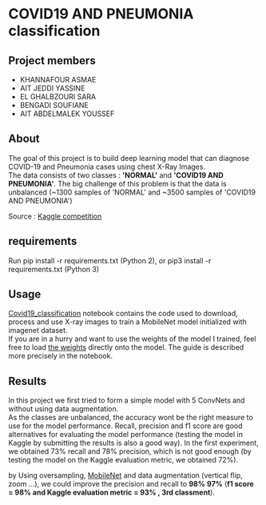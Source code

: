 # COVID19 AND PNEUMONIA classification

## Project members 

* KHANNAFOUR ASMAE
* AIT JEDDI YASSINE
* EL GHALBZOURI SARA
* BENGADI SOUFIANE
* AIT ABDELMALEK YOUSSEF
## About

The goal of this project is to build deep learning model that can diagnose COVID-19 and Pneumonia cases using chest X-Ray Images.  
The data consists of two classes : **'NORMAL'** and **'COVID19 AND PNEUMONIA'**. The big challenge of this problem is that the data is unbalanced  (~1300 samples of 'NORMAL' and ~3500 samples of 'COVID19 AND PNEUMONIA')

Source : [Kaggle competition](https://www.kaggle.com/c/deep-learning-competition-cs-2020) 

## requirements

Run pip install -r requirements.txt (Python 2), or pip3 install -r requirements.txt (Python 3)

## Usage

[Covid19_classification](https://github.com/Altimis/COVID19-AND-PNEUMONIA-CLASSIFICATION/blob/master/Covid19_classification.ipynb) notebook contains the code used to download, process and use X-ray images to train a MobileNet model initialized with imagenet dataset.  
If you are in a hurry and want to use the weights of the model I trained, feel free to load [the weights](https://github.com/Altimis/COVID19-AND-PNEUMONIA-CLASSIFICATION/blob/master/best_weights.hdf5) directly onto the model. The guide is described more precisely in the notebook. 

## Results

In this project we first tried to form a simple model with 5 ConvNets and without using data augmentation.  
As the classes are unbalanced, the accuracy wont be the right measure to use for the model performance. Recall, precision and f1 score are good alternatives for evaluating the model performance (testing the model in Kaggle by submitting the results is also a good way). In the first experiment, we obtained 73% recall and 78% precision, which is not good enough (by testing the model on the Kaggle evaluation metric, we obtained 72%).  
  
  by Using oversampling, [MobileNet](https://keras.io/api/applications/mobilenet/) and data augmentation (vertical flip, zoom ...), we could improve the precision and recall to **98%** **97%** (**f1 score = 98% and Kaggle evaluation metric = 93% , 3rd classment**).
